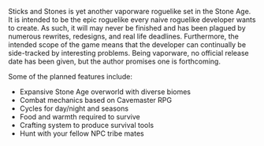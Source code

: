 Sticks and Stones is yet another vaporware roguelike set in the Stone Age. It
is intended to be the epic roguelike every naive roguelike developer wants to
create. As such, it will may never be finished and has been plagued by numerous
rewrites, redesigns, and real life deadlines. Furthermore, the intended scope
of the game means that the developer can continually be side-tracked by
interesting problems. Being vaporware, no official release date has been given,
but the author promises one is forthcoming.

Some of the planned features include:
* Expansive Stone Age overworld with diverse biomes
* Combat mechanics based on Cavemaster RPG
* Cycles for day/night and seasons
* Food and warmth required to survive
* Crafting system to produce survival tools
* Hunt with your fellow NPC tribe mates
